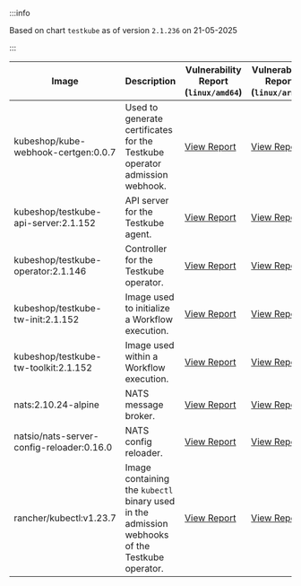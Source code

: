 :::info

Based on chart `testkube` as of version `2.1.236` on 21-05-2025

:::

| Image | Description | Vulnerability Report (`linux/amd64`) | Vulnerability Report (`linux/arm64`) | Docker Image |
|-------|-------------|----------------------------------------|----------------------------------------|--------------|
| kubeshop/kube-webhook-certgen:0.0.7 | Used to generate certificates for the Testkube operator admission webhook. | [View Report](./kube-webhook-certgen-0.0.7_linux_amd64.md) | [View Report](./kube-webhook-certgen-0.0.7_linux_arm64.md) | [View Image](https://hub.docker.com/layers/kubeshop/kube-webhook-certgen/0.0.7/images/sha256-99c5ac7ef7cf17b180a3ae9d11144120ff203017d6bd805dc95ab2648a5a6e7e?context=explore) |
| kubeshop/testkube-api-server:2.1.152 | API server for the Testkube agent. | [View Report](./testkube-api-server-2.1.152_linux_amd64.md) | [View Report](./testkube-api-server-2.1.152_linux_arm64.md) | [View Image](https://hub.docker.com/layers/kubeshop/testkube-api-server/2.1.152/images/sha256-981b0da1ce6cc5fe1a44ed7af94b6f6d18bd819f93769c2d2369503fcb8cf15b?context=explore) |
| kubeshop/testkube-operator:2.1.146 | Controller for the Testkube operator. | [View Report](./testkube-operator-2.1.146_linux_amd64.md) | [View Report](./testkube-operator-2.1.146_linux_arm64.md) | [View Image](https://hub.docker.com/layers/kubeshop/testkube-operator/2.1.146/images/sha256-f1f469ec2a2ac4149cea90719bd12afda3c12fb81f916dc8d37e18370d8d7be9?context=explore) |
| kubeshop/testkube-tw-init:2.1.152 | Image used to initialize a Workflow execution. | [View Report](./testkube-tw-init-2.1.152_linux_amd64.md) | [View Report](./testkube-tw-init-2.1.152_linux_arm64.md) | [View Image](https://hub.docker.com/layers/kubeshop/testkube-tw-init/2.1.152/images/sha256-e8611ec6dd7b62034d015ba12a88e24586ab3ffed7be08cb62e25f93bb20f93b?context=explore) |
| kubeshop/testkube-tw-toolkit:2.1.152 | Image used within a Workflow execution. | [View Report](./testkube-tw-toolkit-2.1.152_linux_amd64.md) | [View Report](./testkube-tw-toolkit-2.1.152_linux_arm64.md) | [View Image](https://hub.docker.com/layers/kubeshop/testkube-tw-toolkit/2.1.152/images/sha256-007fee0ffb5fe4e8e9df6823de9ad540fa33b7927468bb81b6f0cde8b086c18c?context=explore) |
| nats:2.10.24-alpine | NATS message broker. | [View Report](./nats-2.10.24-alpine_linux_amd64.md) | [View Report](./nats-2.10.24-alpine_linux_arm64.md) | [View Image](https://hub.docker.com/layers/library/nats/2.10.24-alpine/images/sha256-d13ec5ce79a02e1be937820dd36db611e25bd0c08cd9947fa9a5d52a56bf91fc?context=explore) |
| natsio/nats-server-config-reloader:0.16.0 | NATS config reloader. | [View Report](./nats-server-config-reloader-0.16.0_linux_amd64.md) | [View Report](./nats-server-config-reloader-0.16.0_linux_arm64.md) | [View Image](https://hub.docker.com/layers/natsio/nats-server-config-reloader/0.16.0/images/sha256-6e1f185d0f39fdf6032872bd20f1ce134d4e18c923d55f7cf93d40afcf6a8ffe?context=explore) |
| rancher/kubectl:v1.23.7 | Image containing the `kubectl` binary used in the admission webhooks of the Testkube operator. | [View Report](./kubectl-v1.23.7_linux_amd64.md) | [View Report](./kubectl-v1.23.7_linux_arm64.md) | [View Image](https://hub.docker.com/layers/rancher/kubectl/v1.23.7/images/sha256-139cffe27d95d9b3cdeb782a7456cf5eb6a2d18b7a90b85a2c0bde4ff295bae8?context=explore) |

